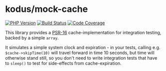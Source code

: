 kodus/mock-cache
================

[![PHP Version](https://img.shields.io/badge/php-8.0%2B-blue.svg)](https://packagist.org/packages/kodus/mock-cache)
[![Build Status](https://travis-ci.org/kodus/mock-cache.svg?branch=master)](https://travis-ci.org/kodus/mock-cache)
[![Code Coverage](https://scrutinizer-ci.com/g/kodus/mock-cache/badges/coverage.png?b=master)](https://scrutinizer-ci.com/g/kodus/mock-cache/?branch=master)

This library provides a [PSR-16](https://github.com/php-fig/fig-standards/blob/master/proposed/simplecache.md)
cache-implementation for integration testing, backed by a simple `array`.

It simulates a simple system clock and expiration - in your tests, calling e.g. `$cache->skipTime(10)` will
travel forward in time 10 seconds, but time will otherwise stand still, so you don't need to write integration
tests that have to `sleep()` to test for side-effects from cache-expiration.
